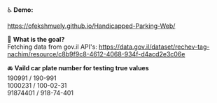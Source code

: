 

:wheelchair: **Demo:**

https://ofekshmuely.github.io/Handicapped-Parking-Web/

📘 **What is the goal?**<br>
Fetching data from gov.il API's:
https://data.gov.il/dataset/rechev-tag-nachim/resource/c8b9f9c8-4612-4068-934f-d4acd2e3c06e


🚘 **Vaild car plate number for testing true values**
<br>190991 / 190-991 
<br>1000231 / 100-02-31 
<br>91874401 / 918-74-401

